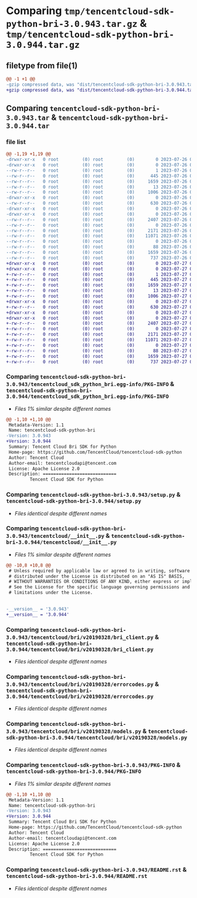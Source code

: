# Comparing `tmp/tencentcloud-sdk-python-bri-3.0.943.tar.gz` & `tmp/tencentcloud-sdk-python-bri-3.0.944.tar.gz`

## filetype from file(1)

```diff
@@ -1 +1 @@
-gzip compressed data, was "dist/tencentcloud-sdk-python-bri-3.0.943.tar", last modified: Wed Jul 26 00:32:03 2023, max compression
+gzip compressed data, was "dist/tencentcloud-sdk-python-bri-3.0.944.tar", last modified: Thu Jul 27 02:10:00 2023, max compression
```

## Comparing `tencentcloud-sdk-python-bri-3.0.943.tar` & `tencentcloud-sdk-python-bri-3.0.944.tar`

### file list

```diff
@@ -1,19 +1,19 @@
-drwxr-xr-x   0 root         (0) root         (0)        0 2023-07-26 00:32:03.000000 tencentcloud-sdk-python-bri-3.0.943/
-drwxr-xr-x   0 root         (0) root         (0)        0 2023-07-26 00:32:03.000000 tencentcloud-sdk-python-bri-3.0.943/tencentcloud_sdk_python_bri.egg-info/
--rw-r--r--   0 root         (0) root         (0)        1 2023-07-26 00:32:03.000000 tencentcloud-sdk-python-bri-3.0.943/tencentcloud_sdk_python_bri.egg-info/dependency_links.txt
--rw-r--r--   0 root         (0) root         (0)      445 2023-07-26 00:32:03.000000 tencentcloud-sdk-python-bri-3.0.943/tencentcloud_sdk_python_bri.egg-info/SOURCES.txt
--rw-r--r--   0 root         (0) root         (0)     1659 2023-07-26 00:32:03.000000 tencentcloud-sdk-python-bri-3.0.943/tencentcloud_sdk_python_bri.egg-info/PKG-INFO
--rw-r--r--   0 root         (0) root         (0)       13 2023-07-26 00:32:03.000000 tencentcloud-sdk-python-bri-3.0.943/tencentcloud_sdk_python_bri.egg-info/top_level.txt
--rw-r--r--   0 root         (0) root         (0)     1006 2023-07-26 00:32:03.000000 tencentcloud-sdk-python-bri-3.0.943/setup.py
-drwxr-xr-x   0 root         (0) root         (0)        0 2023-07-26 00:32:03.000000 tencentcloud-sdk-python-bri-3.0.943/tencentcloud/
--rw-r--r--   0 root         (0) root         (0)      630 2023-07-26 00:32:03.000000 tencentcloud-sdk-python-bri-3.0.943/tencentcloud/__init__.py
-drwxr-xr-x   0 root         (0) root         (0)        0 2023-07-26 00:32:03.000000 tencentcloud-sdk-python-bri-3.0.943/tencentcloud/bri/
-drwxr-xr-x   0 root         (0) root         (0)        0 2023-07-26 00:32:03.000000 tencentcloud-sdk-python-bri-3.0.943/tencentcloud/bri/v20190328/
--rw-r--r--   0 root         (0) root         (0)     2407 2023-07-26 00:32:03.000000 tencentcloud-sdk-python-bri-3.0.943/tencentcloud/bri/v20190328/bri_client.py
--rw-r--r--   0 root         (0) root         (0)        0 2023-07-26 00:32:03.000000 tencentcloud-sdk-python-bri-3.0.943/tencentcloud/bri/v20190328/__init__.py
--rw-r--r--   0 root         (0) root         (0)     2171 2023-07-26 00:32:03.000000 tencentcloud-sdk-python-bri-3.0.943/tencentcloud/bri/v20190328/errorcodes.py
--rw-r--r--   0 root         (0) root         (0)    11071 2023-07-26 00:32:03.000000 tencentcloud-sdk-python-bri-3.0.943/tencentcloud/bri/v20190328/models.py
--rw-r--r--   0 root         (0) root         (0)        0 2023-07-26 00:32:03.000000 tencentcloud-sdk-python-bri-3.0.943/tencentcloud/bri/__init__.py
--rw-r--r--   0 root         (0) root         (0)       88 2023-07-26 00:32:03.000000 tencentcloud-sdk-python-bri-3.0.943/setup.cfg
--rw-r--r--   0 root         (0) root         (0)     1659 2023-07-26 00:32:03.000000 tencentcloud-sdk-python-bri-3.0.943/PKG-INFO
--rw-r--r--   0 root         (0) root         (0)      737 2023-07-26 00:32:03.000000 tencentcloud-sdk-python-bri-3.0.943/README.rst
+drwxr-xr-x   0 root         (0) root         (0)        0 2023-07-27 02:10:00.000000 tencentcloud-sdk-python-bri-3.0.944/
+drwxr-xr-x   0 root         (0) root         (0)        0 2023-07-27 02:10:00.000000 tencentcloud-sdk-python-bri-3.0.944/tencentcloud_sdk_python_bri.egg-info/
+-rw-r--r--   0 root         (0) root         (0)        1 2023-07-27 02:10:00.000000 tencentcloud-sdk-python-bri-3.0.944/tencentcloud_sdk_python_bri.egg-info/dependency_links.txt
+-rw-r--r--   0 root         (0) root         (0)      445 2023-07-27 02:10:00.000000 tencentcloud-sdk-python-bri-3.0.944/tencentcloud_sdk_python_bri.egg-info/SOURCES.txt
+-rw-r--r--   0 root         (0) root         (0)     1659 2023-07-27 02:10:00.000000 tencentcloud-sdk-python-bri-3.0.944/tencentcloud_sdk_python_bri.egg-info/PKG-INFO
+-rw-r--r--   0 root         (0) root         (0)       13 2023-07-27 02:10:00.000000 tencentcloud-sdk-python-bri-3.0.944/tencentcloud_sdk_python_bri.egg-info/top_level.txt
+-rw-r--r--   0 root         (0) root         (0)     1006 2023-07-27 02:10:00.000000 tencentcloud-sdk-python-bri-3.0.944/setup.py
+drwxr-xr-x   0 root         (0) root         (0)        0 2023-07-27 02:10:00.000000 tencentcloud-sdk-python-bri-3.0.944/tencentcloud/
+-rw-r--r--   0 root         (0) root         (0)      630 2023-07-27 02:10:00.000000 tencentcloud-sdk-python-bri-3.0.944/tencentcloud/__init__.py
+drwxr-xr-x   0 root         (0) root         (0)        0 2023-07-27 02:10:00.000000 tencentcloud-sdk-python-bri-3.0.944/tencentcloud/bri/
+drwxr-xr-x   0 root         (0) root         (0)        0 2023-07-27 02:10:00.000000 tencentcloud-sdk-python-bri-3.0.944/tencentcloud/bri/v20190328/
+-rw-r--r--   0 root         (0) root         (0)     2407 2023-07-27 02:10:00.000000 tencentcloud-sdk-python-bri-3.0.944/tencentcloud/bri/v20190328/bri_client.py
+-rw-r--r--   0 root         (0) root         (0)        0 2023-07-27 02:10:00.000000 tencentcloud-sdk-python-bri-3.0.944/tencentcloud/bri/v20190328/__init__.py
+-rw-r--r--   0 root         (0) root         (0)     2171 2023-07-27 02:10:00.000000 tencentcloud-sdk-python-bri-3.0.944/tencentcloud/bri/v20190328/errorcodes.py
+-rw-r--r--   0 root         (0) root         (0)    11071 2023-07-27 02:10:00.000000 tencentcloud-sdk-python-bri-3.0.944/tencentcloud/bri/v20190328/models.py
+-rw-r--r--   0 root         (0) root         (0)        0 2023-07-27 02:10:00.000000 tencentcloud-sdk-python-bri-3.0.944/tencentcloud/bri/__init__.py
+-rw-r--r--   0 root         (0) root         (0)       88 2023-07-27 02:10:00.000000 tencentcloud-sdk-python-bri-3.0.944/setup.cfg
+-rw-r--r--   0 root         (0) root         (0)     1659 2023-07-27 02:10:00.000000 tencentcloud-sdk-python-bri-3.0.944/PKG-INFO
+-rw-r--r--   0 root         (0) root         (0)      737 2023-07-27 02:10:00.000000 tencentcloud-sdk-python-bri-3.0.944/README.rst
```

### Comparing `tencentcloud-sdk-python-bri-3.0.943/tencentcloud_sdk_python_bri.egg-info/PKG-INFO` & `tencentcloud-sdk-python-bri-3.0.944/tencentcloud_sdk_python_bri.egg-info/PKG-INFO`

 * *Files 1% similar despite different names*

```diff
@@ -1,10 +1,10 @@
 Metadata-Version: 1.1
 Name: tencentcloud-sdk-python-bri
-Version: 3.0.943
+Version: 3.0.944
 Summary: Tencent Cloud Bri SDK for Python
 Home-page: https://github.com/TencentCloud/tencentcloud-sdk-python
 Author: Tencent Cloud
 Author-email: tencentcloudapi@tencent.com
 License: Apache License 2.0
 Description: ============================
         Tencent Cloud SDK for Python
```

### Comparing `tencentcloud-sdk-python-bri-3.0.943/setup.py` & `tencentcloud-sdk-python-bri-3.0.944/setup.py`

 * *Files identical despite different names*

### Comparing `tencentcloud-sdk-python-bri-3.0.943/tencentcloud/__init__.py` & `tencentcloud-sdk-python-bri-3.0.944/tencentcloud/__init__.py`

 * *Files 1% similar despite different names*

```diff
@@ -10,8 +10,8 @@
 # Unless required by applicable law or agreed to in writing, software
 # distributed under the License is distributed on an "AS IS" BASIS,
 # WITHOUT WARRANTIES OR CONDITIONS OF ANY KIND, either express or implied.
 # See the License for the specific language governing permissions and
 # limitations under the License.
 
 
-__version__ = '3.0.943'
+__version__ = '3.0.944'
```

### Comparing `tencentcloud-sdk-python-bri-3.0.943/tencentcloud/bri/v20190328/bri_client.py` & `tencentcloud-sdk-python-bri-3.0.944/tencentcloud/bri/v20190328/bri_client.py`

 * *Files identical despite different names*

### Comparing `tencentcloud-sdk-python-bri-3.0.943/tencentcloud/bri/v20190328/errorcodes.py` & `tencentcloud-sdk-python-bri-3.0.944/tencentcloud/bri/v20190328/errorcodes.py`

 * *Files identical despite different names*

### Comparing `tencentcloud-sdk-python-bri-3.0.943/tencentcloud/bri/v20190328/models.py` & `tencentcloud-sdk-python-bri-3.0.944/tencentcloud/bri/v20190328/models.py`

 * *Files identical despite different names*

### Comparing `tencentcloud-sdk-python-bri-3.0.943/PKG-INFO` & `tencentcloud-sdk-python-bri-3.0.944/PKG-INFO`

 * *Files 1% similar despite different names*

```diff
@@ -1,10 +1,10 @@
 Metadata-Version: 1.1
 Name: tencentcloud-sdk-python-bri
-Version: 3.0.943
+Version: 3.0.944
 Summary: Tencent Cloud Bri SDK for Python
 Home-page: https://github.com/TencentCloud/tencentcloud-sdk-python
 Author: Tencent Cloud
 Author-email: tencentcloudapi@tencent.com
 License: Apache License 2.0
 Description: ============================
         Tencent Cloud SDK for Python
```

### Comparing `tencentcloud-sdk-python-bri-3.0.943/README.rst` & `tencentcloud-sdk-python-bri-3.0.944/README.rst`

 * *Files identical despite different names*

